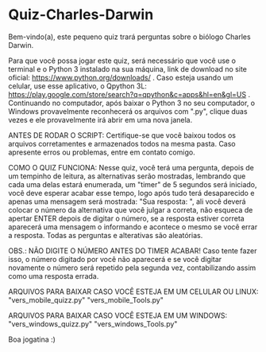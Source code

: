 # Quiz-Charles-Darwin
Bem-vindo(a), este pequeno quiz trará perguntas sobre o biólogo Charles Darwin. 

Para que você possa jogar este quiz, será necessário que você use o terminal e o Python 3 instalado na sua máquina, link de download no site oficial: https://www.python.org/downloads/ . Caso esteja usando um celular, use esse aplicativo, o Qpython 3L: https://play.google.com/store/search?q=qpython&c=apps&hl=en&gl=US . Continuando no computador, após baixar o Python 3 no seu computador, o Windows provavelmente reconhecerá os arquivos com ".py", clique duas vezes e ele provavelmente irá abrir em uma nova janela.

ANTES DE RODAR O SCRIPT:
Certifique-se que você baixou todos os arquivos corretamentes e armazenados todos na mesma pasta.
Caso apresente erros ou problemas, entre em contato comigo.

COMO O QUIZ FUNCIONA:
Nesse quiz, você terá uma pergunta, depois de um tempinho de leitura, as alternativas serão mostradas, lembrando que cada uma delas estará enumerada, um "timer" de 5 segundos será iniciado, você deve esperar acabar esse tempo, logo após tudo terá desaparecido e apenas uma mensagem será mostrada: "Sua resposta: ", ali você deverá colocar o número da alternativa que você julgar a correta, não esqueca de apertar ENTER depois de digitar o número, se a resposta estiver correta aparecerá uma mensagem o informando e acontece o mesmo se você errar a resposta. Todas as perguntas e alterativas são aleatórias.

OBS.: NÃO DIGITE O NÚMERO ANTES DO TIMER ACABAR! Caso tente fazer isso, o número digitado por você não aparecerá e se você digitar novamente o número será repetido pela segunda vez, contabilizando assim como uma resposta errada.

ARQUIVOS PARA BAIXAR CASO VOCÊ ESTEJA EM UM CELULAR OU LINUX:
"vers_mobile_quizz.py"
"vers_mobile_Tools.py"

ARQUIVOS PARA BAIXAR CASO VOCÊ ESTEJA EM UM WINDOWS:
"vers_windows_quizz.py"
"vers_windows_Tools.py"

Boa jogatina :)
